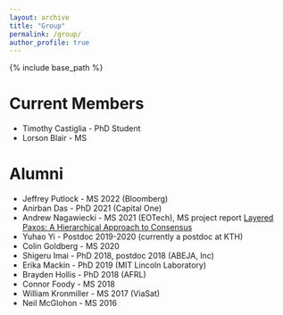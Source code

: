 ```yaml
---
layout: archive
title: "Group"
permalink: /group/
author_profile: true
---
```


{% include base_path %}

Current Members
======
* Timothy Castiglia - PhD Student
* Lorson Blair - MS 


Alumni
======
* Jeffrey Putlock - MS 2022 (Bloomberg)
* Anirban Das - PhD 2021 (Capital One)
* Andrew Nagawiecki - MS 2021 (EOTech), MS project report [Layered Paxos: A Hierarchical Approach to Consensus](https://nsl.cs.rpi.edu/nagawiecki_ms_2021.pdf)
* Yuhao Yi - Postdoc 2019-2020 (currently a postdoc at KTH)
* Colin Goldberg - MS 2020
* Shigeru Imai - PhD 2018, postdoc 2018 (ABEJA, Inc)
* Erika Mackin - PhD 2019 (MIT Lincoln Laboratory)
* Brayden Hollis - PhD 2018 (AFRL)
* Connor Foody - MS 2018
* William Kronmiller - MS 2017 (ViaSat)
* Neil McGlohon - MS 2016

